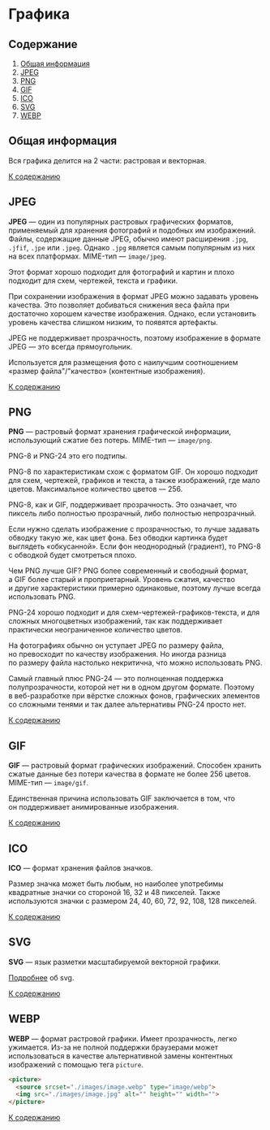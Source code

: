 # Графика

## Содержание

1. [Общая информация](#общая-информация)
2. [JPEG](#jpeg)
3. [PNG](#png)
4. [GIF](#gif)
5. [ICO](#ico)
6. [SVG](#svg)
7. [WEBP](#webp)

## Общая информация

Вся графика делится на 2 части: растровая и векторная.

[К содержанию](#содержание)

## JPEG

**JPEG** — один из популярных растровых графических форматов, применяемый для хранения фотографий и подобных им изображений. Файлы, содержащие данные JPEG, обычно имеют расширения `.jpg`, `.jfif`, `.jpe` или `.jpeg`. Однако `.jpg` является самым популярным из них на всех платформах. MIME-тип — `image/jpeg`.

Этот формат хорошо подходит для фотографий и картин и плохо подходит для схем, чертежей, текста и графики.

При сохранении изображения в формат JPEG можно задавать уровень качества. Это позволяет добиваться снижения веса файла при достаточно хорошем качестве изображения. Однако, если установить уровень качества слишком низким, то появятся артефакты.

JPEG не поддерживает прозрачность, поэтому изображение в формате JPEG — это всегда прямоугольник.

Используется для размещения фото с наилучшим соотношением «размер файла"/"качество» (контентные изображения).

[К содержанию](#содержание)

## PNG

**PNG** — растровый формат хранения графической информации, использующий сжатие без потерь. MIME-тип — `image/png`.

PNG-8 и PNG-24 это его подтипы.

PNG-8 по характеристикам схож с форматом GIF. Он хорошо подходит для схем, чертежей, графиков и текста, а также изображений, где мало цветов. Максимальное количество цветов — 256.

PNG-8, как и GIF, поддерживает прозрачность. Это означает, что пиксель либо полностью прозрачный, либо полностью непрозрачный.

Если нужно сделать изображение с прозрачностью, то лучше задавать обводку такую же, как цвет фона. Без обводки картинка будет выглядеть «обкусанной». Если фон неоднородный (градиент), то PNG-8 с обводкой будет смотреться плохо.

Чем PNG лучше GIF? PNG более современный и свободный формат, а GIF более старый и проприетарный. Уровень сжатия, качество и другие характеристики примерно одинаковые, поэтому лучше всегда использовать PNG.

PNG-24 хорошо подходит и для схем-чертежей-графиков-текста, и для сложных многоцветных изображений, так как поддерживает практически неограниченное количество цветов.

На фотографиях обычно он уступает JPEG по размеру файла, но превосходит по качеству изображения. Но иногда разница по размеру файла настолько некритична, что можно использовать PNG.

Самый главный плюс PNG-24 — это полноценная поддержка полупрозрачности, которой нет ни в одном другом формате. Поэтому в веб-разработке при вёрстке сложных фонов, графических элементов со сложными тенями и так далее альтернативы PNG-24 просто нет.

[К содержанию](#содержание)

## GIF

**GIF** — растровый формат графических изображений. Способен хранить сжатые данные без потери качества в формате не более 256 цветов. MIME-тип — `image/gif`.

Единственная причина использовать GIF заключается в том, что он поддерживает анимированные изображения.

[К содержанию](#содержание)

## ICO

**ICO** — формат хранения файлов значков.

Размер значка может быть любым, но наиболее употребимы квадратные значки со стороной 16, 32 и 48 пикселей. Также используются значки с размером 24, 40, 60, 72, 92, 108, 128 пикселей.

[К содержанию](#содержание)

## SVG

**SVG** — язык разметки масштабируемой векторной графики.

[Подробнее](https://github.com/Holiden/Library/blob/master/Svg.md) об svg.

[К содержанию](#содержание)

## WEBP

**WEBP** — формат растровой графики. Имеет прозрачность, легко ужимается. Из-за не полной поддержки браузерами может использоваться в качестве альтернативной замены контентных изображений с помощью тега `picture`.

```html
<picture>
  <source srcset="./images/image.webp" type="image/webp">
  <img src="./images/image.jpg" alt="" height="" width="">
</picture>
```

[К содержанию](#содержание)
